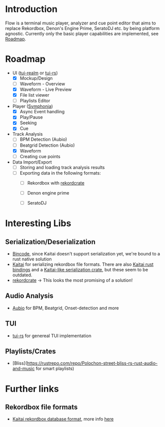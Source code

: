 # Introduction
Flow is a terminal music player, analyzer and cue point editor that aims to
replace Rekordbox, Denon's Engine Prime, SeratoDJ etc. by being platform agnostic. Currently only the basic player
capabilities are implemented, see [Roadmap](#roadmap).
# <a name="roadmap"></a>Roadmap
  - UI ([tui-realm]( https://github.com/veeso/tui-realm ) or [tui-rs](https://github.com/fdehau/tui-rs)) 
    * [x] Mockup/Design
    * [ ] Waveform - Overview
    * [x] Waveform - Live Preview
    * [x] File list viewer
    * [ ] Playlists Editor
  - Player ([Symphonia](https://crates.io/crates/symphonia))
    * [x] Async Event handling
    * [x] Play/Pause
    * [x] Seeking
    * [x] Cue
  - Track Analysis
    * [ ] BPM Detection (Aubio)
    * [ ] Beatgrid Detection (Aubio)
    * [x] Waveform
    * [ ] Creating cue points
  - Data Import/Export
    * [ ] Storing and loading track analysis results
    * [ ] Exporting data in the following formats:
      * [ ] Rekordbox with [rekordcrate](https://github.com/Holzhaus/rekordcrate)
      * [ ] Denon engine prime
      * [ ] SeratoDJ


# Interesting Libs
## Serialization/Deserialization 
  - [Bincode](https://github.com/bincode-org/bincode), since Kaitai doesn't support serialization yet, we're bound to a rust native solution
  - [Kaitai](https://kaitai.io/#what-is-it) for serializing rekordbox file formats. There are also [Kaitai rust bindings]( https://github.com/kaitai-io/kaitai_struct_rust_runtime) and a [Kaitai-like serialization crate](https://github.com/manuels/taikai), but these seem to be outdated.
  - [rekordcrate](https://github.com/Holzhaus/rekordcrate) -> This looks the most promising of a solution!
## Audio Analysis
  - [Aubio](https://docs.rs/aubio/latest/aubio/) for BPM, Beatgrid, Onset-detection and more
## TUI 
  - [tui-rs](https://github.com/fdehau/tui-rs) for genereal TUI implementation
## Playlists/Crates
  - [Bliss](https://rustrepo.com/repo/Polochon-street-bliss-rs-rust-audio-and-music for smart playlists)


# Further links
## Rekordbox file formats
  - [Kaitai rekordbox database format](https://github.com/Deep-Symmetry/crate-digger/blob/main/src/main/kaitai/rekordbox_pdb.ksy), more info [here](https://djl-analysis.deepsymmetry.org/rekordbox-export-analysis/exports.html)
